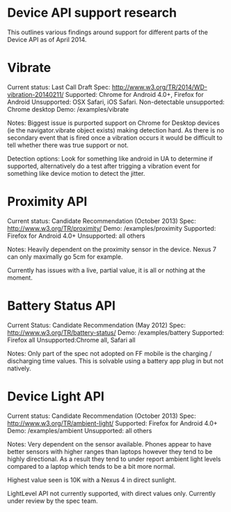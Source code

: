 # Device API support research

This outlines various findings around support for different parts of the 
Device API as of April 2014.

# Vibrate

Current status: Last Call Draft 
Spec: http://www.w3.org/TR/2014/WD-vibration-20140211/
Supported: Chrome for Android 4.0+, Firefox for Android
Unsupported: OSX Safari, iOS Safari. 
Non-detectable unsupported: Chrome desktop
Demo: /examples/vibrate

Notes: Biggest issue is purported support on Chrome for Desktop devices (ie
the navigator.vibrate object exists) making detection hard. As there is no
secondary event that is fired once a vibration occurs it would be difficult to
tell whether there was true support or not. 

Detection options: Look for something like android in UA to determine if supported, 
alternatively do a test after trigging a vibration event for something like
device motion to detect the jitter.

# Proximity API

Current status: Candidate Recommendation (October 2013)
Spec: http://www.w3.org/TR/proximity/
Demo: /examples/proximity
Supported: Firefox for Android 4.0+
Unsupported: all others

Notes: Heavily dependent on the proximity sensor in the device. Nexus 7 can only
maximally go 5cm for example.

Currently has issues with a live, partial value, it is all or nothing at the moment.

# Battery Status API

Current Status: Candidate Recommendation (May 2012)
Spec: http://www.w3.org/TR/battery-status/
Demo: /examples/battery
Supported: Firefox all
Unsupported:Chrome all, Safari all

Notes: Only part of the spec not adopted on FF mobile is the charging / discharging
time values. This is solvable using a battery app plug in but not natively. 






# Device Light API

Current status: Candidate Recommendation (October 2013)
Spec: http://www.w3.org/TR/ambient-light/
Supported: Firefox for Android 4.0+
Demo: /examples/ambient
Unsupported: all others

Notes: Very dependent on the sensor available. Phones appear to have better sensors
with higher ranges than laptops however they tend to be highly directional. As a result 
they tend to under report ambient light levels compared to a laptop which tends
to be a bit more normal.

Highest value seen is 10K with a Nexus 4 in direct sunlight.

LightLevel API not currently supported, with direct values only. Currently under
review by the spec team.
